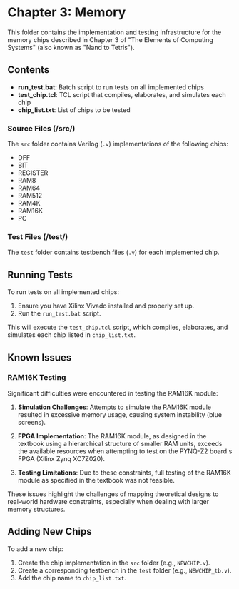 # Chapter 3: Memory

This folder contains the implementation and testing infrastructure for the memory chips described in Chapter 3 of "The Elements of Computing Systems" (also known as "Nand to Tetris").

## Contents

- **run_test.bat**: Batch script to run tests on all implemented chips
- **test_chip.tcl**: TCL script that compiles, elaborates, and simulates each chip
- **chip_list.txt**: List of chips to be tested

### Source Files (/src/)
The `src` folder contains Verilog (`.v`) implementations of the following chips:

- DFF
- BIT
- REGISTER
- RAM8
- RAM64
- RAM512
- RAM4K
- RAM16K
- PC

### Test Files (/test/)
The `test` folder contains testbench files (`.v`) for each implemented chip.

## Running Tests

To run tests on all implemented chips:

1. Ensure you have Xilinx Vivado installed and properly set up.
2. Run the `run_test.bat` script.

This will execute the `test_chip.tcl` script, which compiles, elaborates, and simulates each chip listed in `chip_list.txt`.

## Known Issues

### RAM16K Testing

Significant difficulties were encountered in testing the RAM16K module:

1. **Simulation Challenges**: Attempts to simulate the RAM16K module resulted in excessive memory usage, causing system instability (blue screens).

2. **FPGA Implementation**: The RAM16K module, as designed in the textbook using a hierarchical structure of smaller RAM units, exceeds the available resources when attempting to test on the PYNQ-Z2 board's FPGA (Xilinx Zynq XC7Z020).

3. **Testing Limitations**: Due to these constraints, full testing of the RAM16K module as specified in the textbook was not feasible.

These issues highlight the challenges of mapping theoretical designs to real-world hardware constraints, especially when dealing with larger memory structures.

## Adding New Chips

To add a new chip:

1. Create the chip implementation in the `src` folder (e.g., `NEWCHIP.v`).
2. Create a corresponding testbench in the `test` folder (e.g., `NEWCHIP_tb.v`).
3. Add the chip name to `chip_list.txt`.